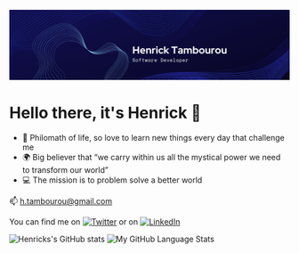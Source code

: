 ![cover](coverHT.png)


# Hello there, it's Henrick 👋 
- 📘 Philomath of life, so love to learn new things every day that challenge me
- 🌍 Big believer that “we carry within us all the mystical power we need to transform our world”
- 💻 The mission is to problem solve a better world

📫 h.tambourou@gmail.com 

<!-- Actual text -->

 You can find me on [![Twitter][1.2]][1] or on [![LinkedIn][2.2]][2]

<!-- Social Media Icons -->

[1.2]: http://i.imgur.com/wWzX9uB.png (twitter icon without padding)
[2.2]: https://raw.githubusercontent.com/MartinHeinz/MartinHeinz/master/linkedin-3-16.png (LinkedIn icon without padding)

<!-- Links to your social media accounts -->

[1]: https://twitter.com/future_x_robert
[2]: https://www.linkedin.com/in/henricktambourou/

<!-- Stats Icons -->
![Henricks's GitHub stats](https://github-readme-stats.vercel.app/api?username=H-Tambourou&count_private=true)
![My GitHub Language Stats](https://github-readme-stats.vercel.app/api/top-langs/?username=H-Tambourou&layout=compact)

<!---
H-Tambourou/H-Tambourou is a ✨ special ✨ repository because its `README.md` (this file) appears on your GitHub profile.
You can click the Preview link to take a look at your changes.
--->
